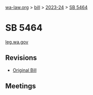 [wa-law.org](/) > [bill](/bill/) > [2023-24](/bill/2023-24/) > [SB 5464](/bill/2023-24/sb/5464/)

# SB 5464
[leg.wa.gov](https://app.leg.wa.gov/billsummary?BillNumber=5464&Year=2023&Initiative=false)

## Revisions
* [Original Bill](1/)

## Meetings